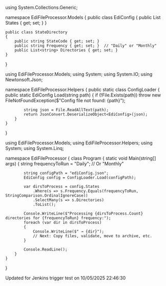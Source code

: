 
using System.Collections.Generic;

namespace EdiFileProcessor.Models
{
    public class EdiConfig
    {
        public List<StateDirectory> States { get; set; }
    }

    public class StateDirectory
    {
        public string StateCode { get; set; }
        public string Frequency { get; set; }  // "Daily" or "Monthly"
        public List<string> Directories { get; set; }
    }
}




using EdiFileProcessor.Models;
using System;
using System.IO;
using Newtonsoft.Json;

namespace EdiFileProcessor.Helpers
{
    public static class ConfigLoader
    {
        public static EdiConfig Load(string path)
        {
            if (!File.Exists(path))
                throw new FileNotFoundException($"Config file not found: {path}");

            string json = File.ReadAllText(path);
            return JsonConvert.DeserializeObject<EdiConfig>(json);
        }
    }
}



using EdiFileProcessor.Models;
using EdiFileProcessor.Helpers;
using System;
using System.Linq;

namespace EdiFileProcessor
{
    class Program
    {
        static void Main(string[] args)
        {
            string frequencyToRun = "Daily"; // Or "Monthly"

            string configPath = "ediConfig.json";
            EdiConfig config = ConfigLoader.Load(configPath);

            var dirsToProcess = config.States
                .Where(s => s.Frequency.Equals(frequencyToRun, StringComparison.OrdinalIgnoreCase))
                .SelectMany(s => s.Directories)
                .ToList();

            Console.WriteLine($"Processing {dirsToProcess.Count} directories for {frequencyToRun} frequency:");
            foreach (var dir in dirsToProcess)
            {
                Console.WriteLine($" → {dir}");
                // Next: Copy files, validate, move to archive, etc.
            }

            Console.ReadLine();
        }
    }
}

U p d a t e d   f o r   J e n k i n s   t r i g g e r   t e s t   o n   1 0 / 0 5 / 2 0 2 5   2 2 : 4 6 : 3 0  
 